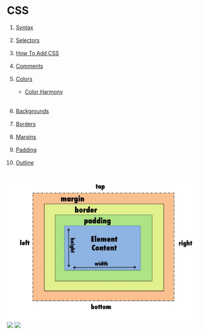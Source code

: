 # CSS

<ol>
  <li><a href="https://www.w3schools.com/css/css_syntax.asp">Syntax</a></li><br>
  <li><a href="https://www.w3schools.com/css/css_selectors.asp">Selectors</a></li><br>
  <li><a href="https://www.w3schools.com/css/css_howto.asp">How To Add CSS</a></li><br>
  <li><a href="https://www.w3schools.com/css/css_comments.asp">Comments</a></li><br>
  <li>
    <a href="https://www.w3schools.com/css/css_colors.asp">Colors</a><br><br>
    <ul>
      <li><a href="https://www.canva.com/colors/color-wheel/">Color Harmony</a></li><br>
    </ul>
  </li><br>
  <li><a href="https://www.w3schools.com/css/css_background.asp">Backgrounds</a></li><br>
  <li><a href="https://www.w3schools.com/css/css_border.asp">Borders</a></li><br>
  <li><a href="https://www.w3schools.com/css/css_margin.asp">Margins</a></li><br>
  <li><a href="https://www.w3schools.com/css/css_padding.asp">Padding</a></li><br>
  <li><a href="https://www.w3schools.com/css/css_outline.asp">Outline</a></li><br>
</ol>
<img src="https://github.com/pourghadiriHossein/HCJ/blob/session4/Image/OMBP1.jfif" width="602" height=""452>
<img src="https://github.com/pourghadiriHossein/HCJ/blob/session4/Image/OMBP2.jfif" width="602" height=""452>
<img src="https://github.com/pourghadiriHossein/HCJ/blob/session4/Image/OMBP3.jfif" width="602" height=""452>
